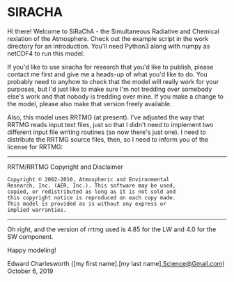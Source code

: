 # SIRACHA

Hi there! Welcome to SiRaChA - the Simultaneous Radiative and
Chemical rexlation of the Atmosphere. Check out the example
script in the work directory for an introduction. You'll need
Python3 along with numpy as netCDF4 to run this model.

If you'd like to use siracha for research that you'd like to publish,
please contact me first and give me a heads-up of what you'd like to 
do. You probably need to anyhow to check that the model will really 
work for your purposes, but I'd just like to make sure I'm not 
tredding over somebody else's work and that nobody is tredding over 
mine. If you make a change to the model, please also make that version 
freely available.

Also, this model uses RRTMG (at present). I've adjusted the way that
RRTMG reads input text files, just so that I didn't need to implement
two different input file writing routines (so now there's just one).
I need to distribute the RRTMG source files, then, so I need to inform
you of the license for RRTMG:

-----------------------------------------------------------------------
RRTM/RRTMG Copyright and Disclaimer

    Copyright © 2002-2010, Atmospheric and Environmental 
    Research, Inc. (AER, Inc.). This software may be used, 
    copied, or redistributed as long as it is not sold and 
    this copyright notice is reproduced on each copy made. 
    This model is provided as is without any express or 
    implied warranties. 
-----------------------------------------------------------------------

Oh right, and the version of rrtmg used is 4.85 for the LW and 4.0 for
the SW component.

Happy modeling!

Edward Charlesworth
([my first name].[my last name].Science@Gmail.com)
October 6, 2019


